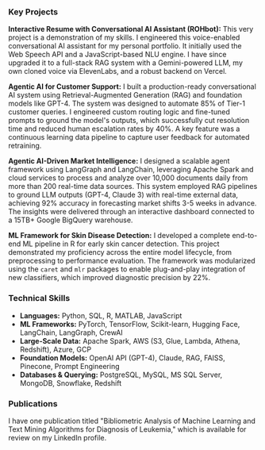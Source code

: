 ### Key Projects

**Interactive Resume with Conversational AI Assistant (ROHbot):** This very project is a demonstration of my skills. I engineered this voice-enabled conversational AI assistant for my personal portfolio. It initially used the Web Speech API and a JavaScript-based NLU engine. I have since upgraded it to a full-stack RAG system with a Gemini-powered LLM, my own cloned voice via ElevenLabs, and a robust backend on Vercel.

**Agentic AI for Customer Support:** I built a production-ready conversational AI system using Retrieval-Augmented Generation (RAG) and foundation models like GPT-4. The system was designed to automate 85% of Tier-1 customer queries. I engineered custom routing logic and fine-tuned prompts to ground the model's outputs, which successfully cut resolution time and reduced human escalation rates by 40%. A key feature was a continuous learning data pipeline to capture user feedback for automated retraining.

**Agentic AI-Driven Market Intelligence:** I designed a scalable agent framework using LangGraph and LangChain, leveraging Apache Spark and cloud services to process and analyze over 10,000 documents daily from more than 200 real-time data sources. This system employed RAG pipelines to ground LLM outputs (GPT-4, Claude 3) with real-time external data, achieving 92% accuracy in forecasting market shifts 3-5 weeks in advance. The insights were delivered through an interactive dashboard connected to a 15TB+ Google BigQuery warehouse.

**ML Framework for Skin Disease Detection:** I developed a complete end-to-end ML pipeline in R for early skin cancer detection. This project demonstrated my proficiency across the entire model lifecycle, from preprocessing to performance evaluation. The framework was modularized using the `caret` and `mlr` packages to enable plug-and-play integration of new classifiers, which improved diagnostic precision by 22%.

### Technical Skills

- **Languages:** Python, SQL, R, MATLAB, JavaScript
- **ML Frameworks:** PyTorch, TensorFlow, Scikit-learn, Hugging Face, LangChain, LangGraph, CrewAI
- **Large-Scale Data:** Apache Spark, AWS (S3, Glue, Lambda, Athena, Redshift), Azure, GCP
- **Foundation Models:** OpenAI API (GPT-4), Claude, RAG, FAISS, Pinecone, Prompt Engineering
- **Databases & Querying:** PostgreSQL, MySQL, MS SQL Server, MongoDB, Snowflake, Redshift

### Publications

I have one publication titled "Bibliometric Analysis of Machine Learning and Text Mining Algorithms for Diagnosis of Leukemia," which is available for review on my LinkedIn profile.
